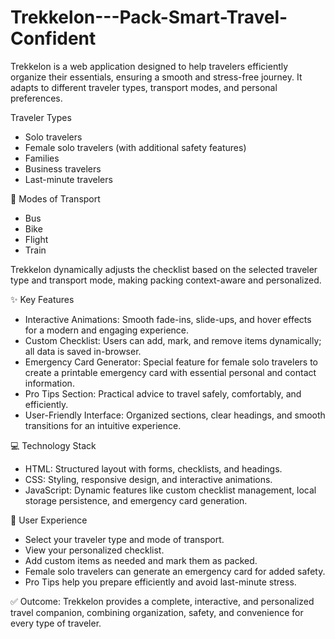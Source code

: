 # Trekkelon---Pack-Smart-Travel-Confident
Trekkelon is a web application designed to help travelers efficiently organize their essentials, ensuring a smooth and stress-free journey. It adapts to different traveler types, transport modes, and personal preferences.

Traveler Types
- Solo travelers
- Female solo travelers (with additional safety features)
- Families
- Business travelers
- Last-minute travelers

🚌 Modes of Transport
- Bus
- Bike
- Flight
- Train

Trekkelon dynamically adjusts the checklist based on the selected traveler type and transport mode, making packing context-aware and personalized.

✨ Key Features

- Interactive Animations: Smooth fade-ins, slide-ups, and hover effects for a modern and engaging experience.
- Custom Checklist: Users can add, mark, and remove items dynamically; all data is saved in-browser.
- Emergency Card Generator: Special feature for female solo travelers to create a printable emergency card with essential personal and contact information.
- Pro Tips Section: Practical advice to travel safely, comfortably, and efficiently.
- User-Friendly Interface: Organized sections, clear headings, and smooth transitions for an intuitive experience.

💻 Technology Stack

- HTML: Structured layout with forms, checklists, and headings.
- CSS: Styling, responsive design, and interactive animations.
- JavaScript: Dynamic features like custom checklist management, local storage persistence, and emergency card generation.

🚀 User Experience
- Select your traveler type and mode of transport.
- View your personalized checklist.
- Add custom items as needed and mark them as packed.
- Female solo travelers can generate an emergency card for added safety.
- Pro Tips help you prepare efficiently and avoid last-minute stress.

✅ Outcome: 
Trekkelon provides a complete, interactive, and personalized travel companion, combining organization, safety, and convenience for every type of traveler.
